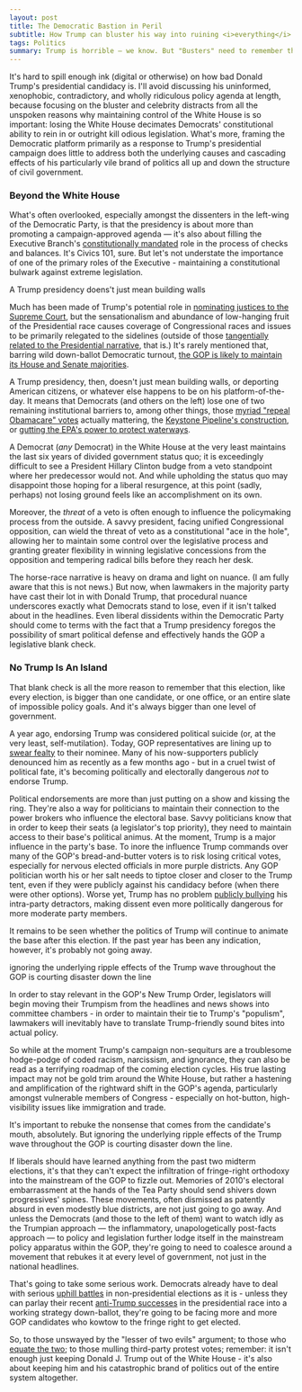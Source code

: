 ```yaml
---
layout: post
title: The Democratic Bastion in Peril
subtitle: How Trump can bluster his way into ruining <i>everything</i>
tags: Politics
summary: Trump is horrible — we know. But "Busters" need to remember that this (and every) election is bigger than one man, one office, or one branch of government.
---
```


It's hard to spill enough ink (digital or otherwise) on how bad Donald Trump's presidential candidacy is. I'll avoid discussing his uninformed, xenophobic, contradictory, and wholly ridiculous policy agenda at length, because focusing on the bluster and celebrity distracts from all the unspoken reasons why maintaining control of the White House is so important: losing the White House decimates Democrats' constitutional ability to rein in or outright kill odious legislation. What's more, framing the Democratic platform primarily as a response to Trump's presidential campaign does little to address both the underlying causes and cascading effects of his particularly vile brand of politics all up and down the structure of civil government.

### Beyond the White House

What's often overlooked, especially amongst the dissenters in the left-wing of the Democratic Party, is that the presidency is about more than promoting a campaign-approved agenda — it's also about filling the Executive Branch's [constitutionally mandated][ai] role in the process of checks and balances. It's Civics 101, sure. But let's not understate the importance of one of the primary roles of the Executive - maintaining a constitutional bulwark against extreme legislation.

<aside class="pull-quote-right"><p>A Trump presidency doens't just mean building walls</p></aside>

Much has been made of Trump's potential role in [nominating justices to the Supreme Court][sc], but the sensationalism and abundance of low-hanging fruit of the Presidential race causes coverage of Congressional races and issues to be primarily relegated to the sidelines (outside of those [tangentially related to the Presidential narrative][dws], that is.) It's rarely mentioned that, barring wild down-ballot Democratic turnout, [the GOP is likely to maintain its House and Senate majorities][s16]. 

A Trump presidency, then, doesn't just mean building walls, or deporting American citizens, or whatever else happens to be on his platform-of-the-day. It means that Democrats (and others on the left) lose one of two remaining institutional barriers to, among other things, those [myriad "repeal Obamacare" votes][aca] actually mattering, the [Keystone Pipeline's construction][kxl], or [gutting the EPA's power to protect waterways][epa].

A Democrat (_any_ Democrat) in the White House at the very least maintains the last six years of divided government status quo; it is exceedingly difficult to see a President Hillary Clinton budge from a veto standpoint where her predecessor would not. And while upholding the status quo may disappoint those hoping for a liberal resurgence, at this point (sadly, perhaps) not losing ground feels like an accomplishment on its own.

Moreover, the _threat_ of a veto is often enough to influence the policymaking process from the outside. A savvy president, facing unified Congressional opposition, can wield the threat of veto as a constitutional "ace in the hole", allowing her to maintain some control over the legislative process and granting greater flexibility in winning legislative concessions from the opposition and tempering radical bills before they reach her desk. 

The horse-race narrative is heavy on drama and light on nuance. (I am fully aware that this is not news.) But now, when lawmakers in the majority party have cast their lot in with Donald Trump, that procedural nuance underscores exactly what Democrats stand to lose, even if it isn't talked about in the headlines. Even liberal dissidents within the Democratic Party should come to terms with the fact that a Trump presidency foregos the possibility of smart political defense and effectively hands the GOP a legislative blank check.

### No Trump Is An Island

That blank check is all the more reason to remember that this election, like every election, is bigger than one candidate, or one office, or an entire slate of impossible policy goals. And it's always bigger than one level of government.

A year ago, endorsing Trump was considered political suicide (or, at the very least, self-mutilation). Today, GOP representatives are lining up to [swear fealty][gop] to their nominee. Many of his now-supporters publicly denounced him as recently as a few months ago - but in a cruel twist of political fate, it's becoming politically and electorally dangerous _not_ to endorse Trump.

Political endorsements are more than just putting on a show and kissing the ring. They're also a way for politicians to maintain their connection to the power brokers who influence the electoral base. Savvy politicians know that in order to keep their seats (a legislator's top priority), they need to maintain access to their base's political animus. At the moment, Trump is a major influence in the party's base. To inore the influence Trump commands over many of the GOP's bread-and-butter voters is to risk losing critical votes, especially for nervous elected officials in more purple districts. Any GOP politician worth his or her salt needs to tiptoe closer and closer to the Trump tent, even if they were publicly against his candidacy before (when there were other options). Worse yet, Trump has no problem [publicly bullying][end] his intra-party detractors, making dissent even more politically dangerous for more moderate party members.

It remains to be seen whether the politics of Trump will continue to animate the base after this election. If the past year has been any indication, however, it's probably not going away.

<aside class="pull-quote-left"><p>ignoring the underlying ripple effects of the Trump wave throughout the GOP is courting disaster down the line</p></aside>

In order to stay relevant in the GOP's New Trump Order, legislators will begin moving their Trumpism from the headlines and news shows into committee chambers - in order to maintain their tie to Trump's "populism", lawmakers will inevitably have to translate Trump-friendly sound bites into actual policy. 

So while at the moment Trump's campaign non-sequiturs are a troublesome hodge-podge of coded racism, narcissism, and ignorance, they can also be read as a terrifying roadmap of the coming election cycles. His true lasting impact may not be gold trim around the White House, but rather a hastening and amplification of the rightward shift in the GOP's agenda, particularly amongst vulnerable members of Congress - especially on hot-button, high-visibility issues like immigration and trade.

It's important to rebuke the nonsense that comes from the candidate's mouth, absolutely. But ignoring the underlying ripple effects of the Trump wave throughout the GOP is courting disaster down the line.

If liberals should have learned anything from the past two midterm elections, it's that they can't expect the infiltration of fringe-right orthodoxy into the mainstream of the GOP to fizzle out. Memories of 2010's electoral embarrassment at the hands of the Tea Party should send shivers down progressives' spines. These movements, often dismissed as patently absurd in even modestly blue districts, are not just going to go away. And unless the Democrats (and those to the left of them) want to watch idly as the Trumpian approach — the inflammatory, unapologetically post-facts approach — to policy and legislation further lodge itself in the mainstream policy apparatus within the GOP, they're going to need to coalesce around a movement that rebukes it at every level of government, not just in the national headlines. 

That's going to take some serious work. Democrats already have to deal with serious [uphill battles][to] in non-presidential elections as it is - unless they can parlay their recent [anti-Trump successes][hrcdt] in the presidential race into a working strategy down-ballot, they're going to be facing more and more GOP candidates who kowtow to the fringe right to get elected.

So, to those unswayed by the "lesser of two evils" argument; to those who [equate the two][eq]; to those mulling third-party protest votes; remember: it isn't enough just keeping Donald J. Trump out of the White House - it's also about keeping him and his catastrophic brand of politics out of the entire system altogether.




[ai]: https://www.law.cornell.edu/constitution/articlei#section7
[sc]: http://www.nytimes.com/2016/05/19/us/politics/donald-trump-supreme-court-nominees.html
[dws]: http://www.andrewventura.com/img/dws.png
[s16]: http://fivethirtyeight.com/features/senate-2016-the-democrats-strike-back/
[aca]: http://www.msnbc.com/rachel-maddow-show/groundhog-day-republicans-vote-repeal-obamacare
[kxl]: http://www.nytimes.com/2015/03/05/us/senate-fails-to-override-obamas-keystone-pipeline-veto.html
[epa]: http://thehill.com/policy/energy-environment/266575-senate-fails-to-override-obama-on-water-rule
[eq]: http://www.bbc.com/news/election-us-2016-35422862
[gop]: http://www.theatlantic.com/politics/archive/2016/07/where-republicans-stand-on-donald-trump-a-cheat-sheet/481449/
[to]: https://www.washingtonpost.com/news/the-fix/wp/2014/10/24/the-democrats-midterm-turnout-problem-in-6-charts/
[hrcdt]: http://www.cnn.com/2016/08/04/politics/hillary-clinton-leads-donald-trump-national-polls/
[veto]: http://users.clas.ufl.edu/rconley/ClintonVetoThreats.PDF
[end]: http://www.cnn.com/2016/08/02/politics/donald-trump-paul-ryan-john-mccain-endorse-primaries/